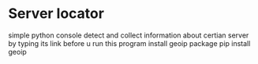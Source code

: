 # Server locator

simple python console detect and collect information about certian server by typing its link
before u run this program install geoip package
pip install geoip
